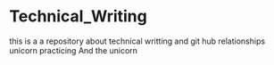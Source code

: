 # Technical_Writing
this is a a repository about technical writting 
and git hub relationships 
unicorn
practicing 
And the unicorn
